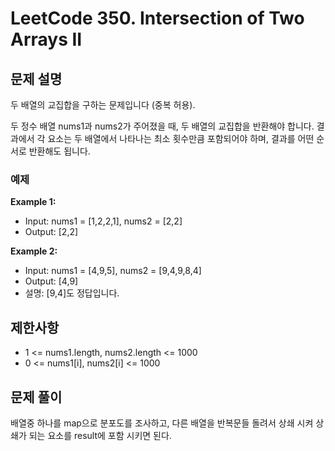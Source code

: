 # LeetCode 350. Intersection of Two Arrays II

## 문제 설명

두 배열의 교집합을 구하는 문제입니다 (중복 허용).

두 정수 배열 nums1과 nums2가 주어졌을 때, 두 배열의 교집합을 반환해야 합니다. 결과에서 각 요소는 두 배열에서 나타나는 최소 횟수만큼 포함되어야 하며, 결과를 어떤 순서로 반환해도 됩니다.

### 예제

**Example 1:**

- Input: nums1 = [1,2,2,1], nums2 = [2,2]
- Output: [2,2]

**Example 2:**

- Input: nums1 = [4,9,5], nums2 = [9,4,9,8,4]
- Output: [4,9]
- 설명: [9,4]도 정답입니다.

## 제한사항

- 1 <= nums1.length, nums2.length <= 1000
- 0 <= nums1[i], nums2[i] <= 1000

## 문제 풀이

배열중 하나를 map으로 분포도를 조사하고,
다른 배열을 반복문들 돌려서 상쇄 시켜 상쇄가 되는 요소를 result에 포함 시키면 된다.
